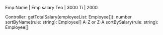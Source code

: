 Emp Name | Emp salary
Teo | 3000
Ti | 2000

Controller:
getTotalSalary(employeeList: Employee[]): number
sortByName(rule: string): Employee[] A-Z or Z-A
sortBySalary(rule: string): Employee[]